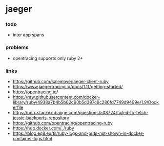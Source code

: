 # jaeger

### todo
- inter app spans

### problems
- opentracing supports only ruby 2+

### links
- https://github.com/salemove/jaeger-client-ruby
- https://www.jaegertracing.io/docs/1.11/getting-started/
- https://opentracing.io/
- https://raw.githubusercontent.com/docker-library/ruby/4938a7b4b5b62c90b5d387c9c286fd7749d9499e/1.9/Dockerfile
- https://unix.stackexchange.com/questions/508724/failed-to-fetch-jessie-backports-repository
- https://github.com/opentracing/opentracing-ruby
- https://hub.docker.com/_/ruby
- https://blog.eq8.eu/til/ruby-logs-and-puts-not-shown-in-docker-container-logs.html

